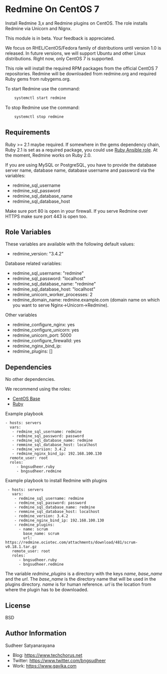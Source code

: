 Redmine On CentOS 7
=========

Install Redmine 3,x and Redmine plugins on CentOS. The role installs Redmine via Unicorn and Nignx.

This module is in beta. Your feedback is appreciated.

We focus on RHEL/CentOS/Fedora family
of distributions until version 1.0 is released. In future versions, we will support Ubuntu and other Linux distributions. Right now, only CentOS 7 is supported.

This role will install the required RPM packages from the official CentOS 7
repositories. Redmine will be downloaded from redmine.org and required Ruby
gems from rubygems.org.

To start Redmine use the command:
```sh
    systemctl start redmine
 ```

To stop Redmine use the command:
```sh
    systemctl stop redmine
 ```

Requirements
------------
Ruby >= 2.1 maybe required. If somewhere in the gems dependency chain,
Ruby 2.1 is set as a required package, you could use [Ruby Ansible role](https://galaxy.ansible.com/bngsudheer/ruby/). At the moment, Redmine works on Ruby 2.0.

If you are using MySQL or PostgreSQL, you have to provide the database server name,
database name, database username and password via the variables:
* redmine_sql_username
* redmine_sql_password
* redmine_sql_database_name
* redmine_sql_database_host

Make sure port 80 is open in your firewall. If you serve Redmine over HTTPS
make sure port 443 is open too.

Role Variables
--------------

These variables are available with the following default values:
* redmine_version: "3.4.2"

Database related variables:
* redmine_sql_username: "redmine"
* redmine_sql_password: "localhost"
* redmine_sql_database_name: "redmine"
* redmine_sql_database_host: "localhost"
* redmine_unicorn_worker_processes: 2
* redmine_domain_name: redmine.example.com (domain name on which you want to serve Nginx->Unicorn->Redmine).  

Other variables
* redmine_configure_nginx: yes
* redmine_configure_unicorn: yes
* redmine_unicorn_port: 5000
* redmine_configure_firewalld: yes
* redmine_nginx_bind_ip:
* redmine_plugins: []


Dependencies
------------

No other dependencies.

We recommend using the roles:
- [CentOS Base](https://galaxy.ansible.com/bngsudheer/centos_base/)
- [Ruby](https://galaxy.ansible.com/bngsudheer/ruby/)

Example playbook

    - hosts: servers
      vars:
       - redmine_sql_username: redmine
       - redmine_sql_password: password
       - redmine_sql_database_name: redmine
       - remmine_sql_database_host: localhost
       - redmine_version: 3.4.2
       - redmine_nginx_bind_ip: 192.168.100.130
      remote_user: root
      roles:
         - bngsudheer.ruby
         - bngsudheer.redmine

 Example playbook to install Redmine with plugins

     - hosts: servers
       vars:
        - redmine_sql_username: redmine
        - redmine_sql_password: password
        - redmine_sql_database_name: redmine
        - remmine_sql_database_host: localhost
        - redmine_version: 3.4.2
        - redmine_nginx_bind_ip: 192.168.100.130
        - redmine_plugins:
          - name: scrum
            base_name: scrum
            url: https://redmine.ociotec.com/attachments/download/481/scrum-v0.18.1.tar.gz
       remote_user: root
       roles:
          - bngsudheer.ruby
          - bngsudheer.redmine

The variable *redmine_plugins* is a directory with the keys *name*, *base_name* and the *url*.
The *base_name* is the directory name that will be used in the plugins directory. *name*
is for human reference. *url* is the location from where the plugin has to be downloaded.

License
-------

BSD

Author Information
------------------

Sudheer Satyanarayana
* Blog: https://www.techchorus.net
* Twitter: https://www.twitter.com/bngsudheer
* Work: https://www.gavika.com
